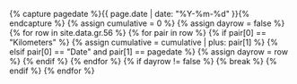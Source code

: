 {% capture pagedate %}{{ page.date | date: "%Y-%m-%d" }}{% endcapture %}
{% assign cumulative = 0 %}
{% assign dayrow = false %}
{% for row in site.data.gr.56 %}
    {% for pair in row %}
        {% if pair[0] == "Kilometers" %}
            {% assign cumulative = cumulative | plus: pair[1] %}
        {% elsif pair[0] == "Date" and pair[1] == pagedate %}
            {% assign dayrow = row %}
        {% endif %}
    {% endfor %}
    {% if dayrow != false %}
        {% break %}
    {% endif %}
{% endfor %}
